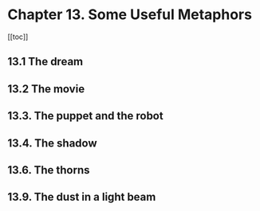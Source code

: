 # Chapter 13. Some Useful Metaphors

[[toc]]

## 13.1 The dream

## 13.2 The movie

## 13.3. The puppet and the robot

## 13.4. The shadow

## 13.6. The thorns

## 13.9. The dust in a light beam